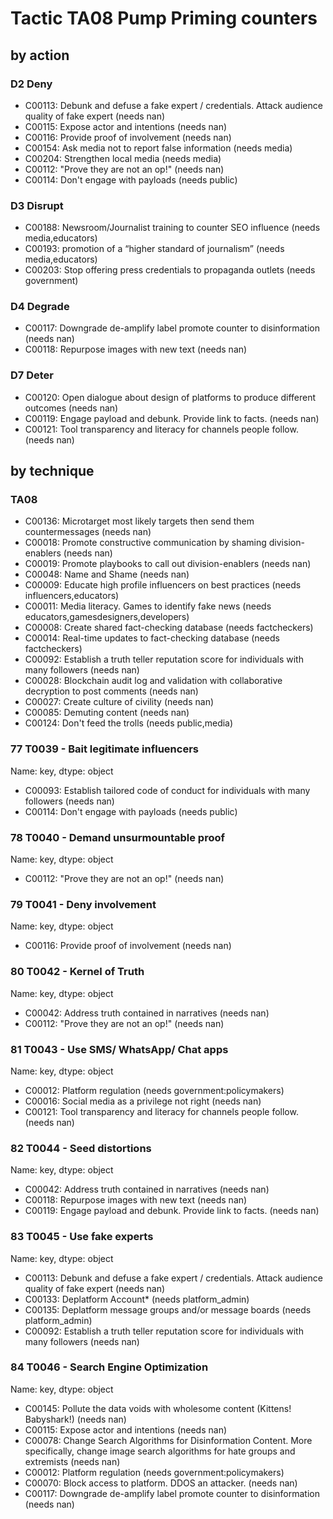 # Tactic TA08 Pump Priming counters

## by action


### D2 Deny
* C00113: Debunk and defuse a fake expert / credentials. Attack audience quality of fake expert (needs nan)
* C00115: Expose actor and intentions (needs nan)
* C00116: Provide proof of involvement (needs nan)
* C00154: Ask media not to report false information (needs media)
* C00204: Strengthen local media (needs media)
* C00112: "Prove they are not an op!" (needs nan)
* C00114: Don't engage with payloads (needs public)

### D3 Disrupt
* C00188: Newsroom/Journalist training to counter SEO influence (needs media,educators)
* C00193: promotion of a “higher standard of journalism” (needs media,educators)
* C00203: Stop offering press credentials to propaganda outlets (needs government)

### D4 Degrade
* C00117: Downgrade de-amplify label promote counter to disinformation (needs nan)
* C00118: Repurpose images with new text (needs nan)

### D7 Deter
* C00120: Open dialogue about design of platforms to produce different outcomes (needs nan)
* C00119: Engage payload and debunk. Provide link to facts.  (needs nan)
* C00121: Tool transparency and literacy for channels people follow.  (needs nan)

## by technique


### TA08
* C00136: Microtarget most likely targets then send them countermessages (needs nan)
* C00018: Promote constructive communication by shaming division-enablers (needs nan)
* C00019: Promote playbooks to call out division-enablers (needs nan)
* C00048: Name and Shame (needs nan)
* C00009: Educate high profile influencers on best practices (needs influencers,educators)
* C00011: Media literacy. Games to identify fake news (needs educators,gamesdesigners,developers)
* C00008: Create shared fact-checking database (needs factcheckers)
* C00014: Real-time updates to fact-checking database (needs factcheckers)
* C00092: Establish a truth teller reputation score for individuals with many followers (needs nan)
* C00028: Blockchain audit log and validation with collaborative decryption to post comments (needs nan)
* C00027: Create culture of civility (needs nan)
* C00085: Demuting content (needs nan)
* C00124: Don't feed the trolls (needs public,media)

### 77    T0039 - Bait legitimate influencers
Name: key, dtype: object
* C00093: Establish tailored code of conduct for individuals with many followers (needs nan)
* C00114: Don't engage with payloads (needs public)

### 78    T0040 - Demand unsurmountable proof
Name: key, dtype: object
* C00112: "Prove they are not an op!" (needs nan)

### 79    T0041 - Deny involvement
Name: key, dtype: object
* C00116: Provide proof of involvement (needs nan)

### 80    T0042 - Kernel of Truth
Name: key, dtype: object
* C00042: Address truth contained in narratives (needs nan)
* C00112: "Prove they are not an op!" (needs nan)

### 81    T0043 - Use SMS/ WhatsApp/ Chat apps
Name: key, dtype: object
* C00012: Platform regulation (needs government:policymakers)
* C00016: Social media as a privilege not right (needs nan)
* C00121: Tool transparency and literacy for channels people follow.  (needs nan)

### 82    T0044 - Seed distortions
Name: key, dtype: object
* C00042: Address truth contained in narratives (needs nan)
* C00118: Repurpose images with new text (needs nan)
* C00119: Engage payload and debunk. Provide link to facts.  (needs nan)

### 83    T0045 - Use fake experts
Name: key, dtype: object
* C00113: Debunk and defuse a fake expert / credentials. Attack audience quality of fake expert (needs nan)
* C00133: Deplatform Account* (needs platform_admin)
* C00135: Deplatform message groups and/or message boards (needs platform_admin)
* C00092: Establish a truth teller reputation score for individuals with many followers (needs nan)

### 84    T0046 - Search Engine Optimization
Name: key, dtype: object
* C00145: Pollute the data voids with wholesome content (Kittens! Babyshark!) (needs nan)
* C00115: Expose actor and intentions (needs nan)
* C00078: Change Search Algorithms for Disinformation Content. More specifically, change image search algorithms for hate groups and extremists (needs nan)
* C00012: Platform regulation (needs government:policymakers)
* C00070: Block access to platform. DDOS an attacker. (needs nan)
* C00117: Downgrade de-amplify label promote counter to disinformation (needs nan)
